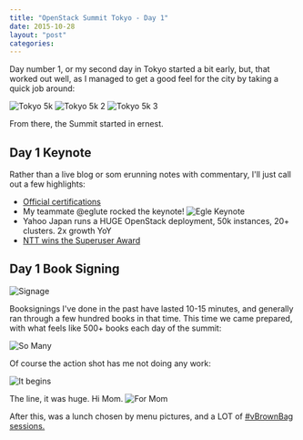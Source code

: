 ```yaml
---
title: "OpenStack Summit Tokyo - Day 1"
date: 2015-10-28
layout: "post"
categories: 
---
```


Day number 1, or my second day in Tokyo started a bit early, but, that worked out well, as I managed to get a good feel for the city by taking a quick job around:

![Tokyo 5k](https://dl.dropboxusercontent.com/u/2201734/IMG_9332.JPG)
![Tokyo 5k 2](https://dl.dropboxusercontent.com/u/2201734/IMG_9339.JPG)
![Tokyo 5k 3](https://dl.dropboxusercontent.com/u/2201734/IMG_9342.JPG)

From there, the Summit started in ernest.

## Day 1 Keynote
Rather than a live blog or som erunning notes with commentary, I'll just call out a few highlights:
- [Official certifications](http://www.openstack.org/news/view/133/openstack-foundation-launches-professional-certification-program-for-openstack-cloud-administrators)
- My teammate @eglute rocked the keynote!
![Egle Keynote](https://pbs.twimg.com/media/CSSHwPVUEAAyqCx.jpg:large)
- Yahoo Japan runs a HUGE OpenStack deployment, 50k instances, 20+ clusters. 2x growth YoY
- [NTT wins the Superuser Award](http://superuser.openstack.org/articles/and-the-superuser-award-goes-to-e7207daf-6e31-4fc6-96b8-0c6108ada47a)

## Day 1 Book Signing

![Signage](https://pbs.twimg.com/media/CSSUFAcUkAAhot3.jpg)

Booksignings I've done in the past have lasted 10-15 minutes, and generally ran through a few hundred books in that time. This time we came prepared, with what feels like 500+ books each day of the summit:

![So Many](https://pbs.twimg.com/media/CSSbrwQUwAAABfm.jpg)

Of course the action shot has me not doing any work:

![It begins](https://pbs.twimg.com/media/CSScSqxU8AAGqJQ.jpg)

The line, it was huge. Hi Mom.
![For Mom](https://pbs.twimg.com/media/CSSlkSnUwAAQhRH.jpg)

After this, was a lunch chosen by menu pictures, and a LOT of [#vBrownBag sessions.](https://t.co/hhKWU65kK9)